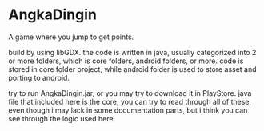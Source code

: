 # AngkaDingin
A game where you jump to get points.

build by using libGDX. the code is written in java, usually categorized into 2 or more folders, which is core folders, android folders, or more. code is stored in core folder project, while android folder is used to store asset and porting to android.

try to run AngkaDingin.jar, or you may try to download it in PlayStore.
java file that included here is the core, you can try to read through all of these, even though i may lack in some documentation parts, but i think you can see through the logic used here.
